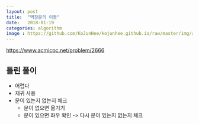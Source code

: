 ```yaml
---
layout: post
title:  "벽장문의 이동"
date:   2018-01-19
categories: algorithm
image : https://github.com/KoJunHee/kojunhee.github.io/raw/master/img/algorithm.png
---
```


<https://www.acmicpc.net/problem/2666>

## 틀린 풀이

- 어렵다
- 재귀 사용
- 문이 있는지 없는지 체크 
	- 문이 없으면 옮기기
	- 문이 있으면 좌우 확인 -> 다시 문이 있는지 없는지 체크
	
	
